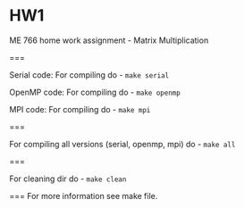 HW1
===

ME 766 home work assignment - Matrix Multiplication

===

Serial code:
For compiling do - `make serial`

OpenMP code:
For compiling do - `make openmp`

MPI code:
For compiling do - `make mpi`

===

For compiling all versions (serial, openmp, mpi) do - `make all`

===

For cleaning dir do - `make clean`

===
For more information see make file.
